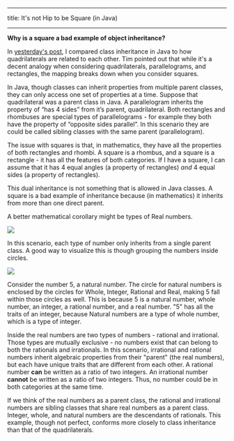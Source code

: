 ﻿
---
title:
It's not Hip to be Square (in Java)
___

**Why is a square a bad example of object inheritance?**

In <a href="https://retsullivan.github.io/Your-Mother-was-a-Toaster-and-your-Father-Smelled-of-Class-Inheritance/" target="_blank">yesterday's post</a>, I compared class inheritance in Java to how quadrilaterals are related to each other. Tim pointed out that while it's a decent analogy when considering quadrilaterals, parallelograms, and rectangles, the mapping breaks down when you consider squares.

In Java, though classes can inherit properties from multiple parent classes, they can only access one set of properties at a time. Suppose that quadrilateral was a parent class in Java. A parallelogram inherits the property of “has 4 sides” from it’s parent, quadrilateral. Both rectangles and rhombuses are special types of parallelograms - for example they both have the property of “opposite sides parallel”. In this scenario they are could be called sibling classes with the same parent (parallelogram). 

The issue with squares is that, in mathematics, they have all the properties of both rectangles and rhombi. A square is a rhombus, and a square is a rectangle - it has all the features of both categories. If I have a square, I can assume that it has 4 equal angles (a property of rectangles) *and* 4 equal sides (a property of rectangles).  

This dual inheritance is not something that is allowed in Java classes.  A square is a bad example of inheritance because (in mathematics) it inherits from more than one direct parent.

A better mathematical corollary might be types of Real numbers. 

![](https://cdn1.byjus.com/wp-content/uploads/2019/04/Real-Numbers-Chart.png)


In this scenario, each type of number only inherits from a single parent class. A good way to visualize this is though grouping the numbers inside circles.


![](http://cyclesrecycled.com/wp-content/uploads/2018/05/classifying-real-numbers-worksheets-pdf-classification-of-diagram-are-made-up-five-different-types-as.jpg)

Consider the number 5, a natural number. The circle for natural numbers is enclosed by the circles for Whole, Integer, Rational and Real, making 5 fall within those circles as well. This is because 5 is a natural number, whole number, an integer, a rational number, and a real number. "5" has all the traits of an integer, because Natural numbers are a type of whole number, which is a type of integer.

Inside the real numbers are two types of numbers - rational and irrational.  Those types are mutually exclusive - no numbers exist that can belong to both the rationals and irrationals.  In this scenario, irrational and rational numbers inherit algebraic properties from their "parent" (the real numbers), but each have unique traits that are different from each other. A rational number **can** be written as a ratio of two integers.  An irrational number **cannot** be written as a ratio of two integers.  Thus, no number could be in both categories at the same time. 

If we think of the real numbers as a parent class, the rational and irrational numbers are sibling classes that share real numbers as a parent class. Integer, whole, and natural numbers are the descendants of rationals. This example, though not perfect, conforms more closely to class inheritance than that of the quadrilaterals. 
